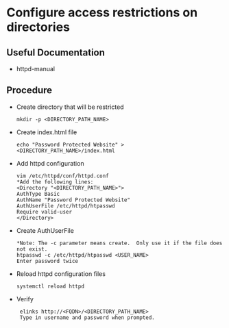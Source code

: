 # Configure access restrictions on directories

## Useful Documentation

- httpd-manual

## Procedure
- Create directory that will be restricted

      mkdir -p <DIRECTORY_PATH_NAME>

- Create index.html file

      echo "Password Protected Website" > <DIRECTORY_PATH_NAME>/index.html

- Add httpd configuration

      vim /etc/httpd/conf/httpd.conf
      *Add the following lines:
      <Directory "<DIRECTORY_PATH_NAME>">
      AuthType Basic
      AuthName "Password Protected Website"
      AuthUserFile /etc/httpd/htpasswd
      Require valid-user
      </Directory>

- Create AuthUserFile

      *Note: The -c parameter means create.  Only use it if the file does not exist.
      htpasswd -c /etc/httpd/htpasswd <USER_NAME>
      Enter password twice

- Reload httpd configuration files

      systemctl reload httpd

- Verify

       elinks http://<FQDN>/<DIRECTORY_PATH_NAME>
       Type in username and password when prompted.